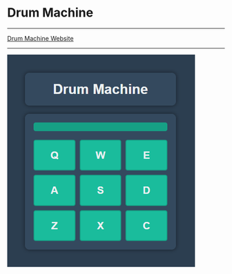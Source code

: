 <h1>Drum Machine</h1>
<hr />
<a href="https://drum-machine-hasnain.netlify.app">Drum Machine Website</a>
<hr />
<img src="/public/drum.png" />
